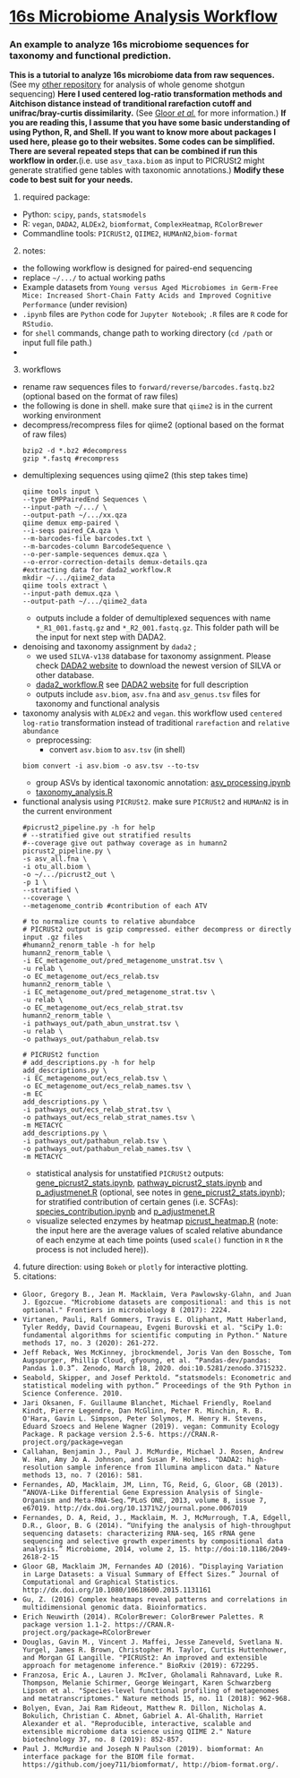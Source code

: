 # [16s Microbiome Analysis Workflow](https://github.com/huananfshi/16s_microbiome_analysis_workflow) 
### An example to analyze 16s microbiome sequences for taxonomy and functional prediction.
**This is a tutorial to analyze 16s microbiome data from raw sequences.** (See my [other repository](https://github.com/huananfshi/microbiome_multiomics_analysis_workflow) for analysis of whole genome shotgun sequencing) **Here I used centered log-ratio transformation methods and Aitchison distance instead of tranditional rarefaction cutoff and unifrac/bray-curtis dissimilarity.** (See [Gloor *et al.*](https://www.frontiersin.org/articles/10.3389/fmicb.2017.02224/full) for more information.) 
**If you are reading this, I assume that you have some basic understanding of using Python, R, and Shell. If you want to know more about packages I used here, please go to their websites. Some codes can be simplified. There are several repeated steps that can be combined if run this workflow in order.**(i.e. use `asv_taxa.biom` as input to PICRUSt2 might generate stratified gene tables with taxonomic annotations.) 
**Modify these code to best suit for your needs.**
1. required package:
  * Python: `scipy`, `pands`, `statsmodels`
  * R: `vegan`, `DADA2`, `ALDEx2`, `biomformat`, `ComplexHeatmap`, `RColorBrewer`
  * Commandline tools: `PICRUSt2`, `QIIME2`, `HUMAnN2`,`biom-format`
2. notes:
  * the following workflow is designed for paired-end sequencing
  * replace `~/.../` to actual working paths
  * Example datasets from `Young versus Aged Microbiomes in Germ-Free Mice: Increased Short-Chain Fatty Acids and Improved Cognitive Performance` (under revision)
  * `.ipynb` files are `Python` code for `Jupyter Notebook`; `.R` files are `R` code for `RStudio`.
  * for `shell` commands, change path to working directory (`cd /path` or input full file path.)
  * 
3. workflows
  * rename raw sequences files to `forward/reverse/barcodes.fastq.bz2` (optional based on the format of raw files)
  * the following is done in shell. make sure that `qiime2` is in the current working environment
  * decompress/recompress files for qiime2 (optional based on the format of raw files)
    ```
    bzip2 -d *.bz2 #decompress
    gzip *.fastq #recompress
    ```
  * demultiplexing sequences using qiime2 (this step takes time)
    ```
    qiime tools input \
    --type EMPPairedEnd Sequences \
    --input-path ~/.../ \
    --output-path ~/.../xx.qza
    qiime demux emp-paired \
    --i-seqs paired_CA.qza \
    --m-barcodes-file barcodes.txt \
    --m-barcodes-column BarcodeSequence \
    --o-per-sample-sequences demux.qza \
    --o-error-correction-details demux-details.qza
    #extracting data for dada2_workflow.R
    mkdir ~/.../qiime2_data 
    qiime tools extract \
    --input-path demux.qza \
    --output-path ~/.../qiime2_data
    ```
    * outputs include a folder of demultiplexed sequences with name `*_R1_001.fastq.gz` and `*_R2_001.fastq.gz`. This folder path will be the input for next step with DADA2.
  * denoising and taxonomy assignment by `dada2` ;
    * we used `SILVA-v138` database for taxonomy assignment. Please check [DADA2 website](https://benjjneb.github.io/dada2/training.html) to download the newest version of SILVA or other database.
    * [dada2_workflow.R](dada2_workflow.R) see [DADA2 website](https://benjjneb.github.io/dada2/index.html) for full description
    * outputs include `asv.biom`, `asv.fna` and `asv_genus.tsv` files for taxonomy and functional analysis
  * taxonomy analysis with `ALDEx2` and `vegan`. this workflow used `centered log-ratio` transformation instead of traditional `rarefaction` and `relative abundance` 
    * preprocessing:
      * convert `asv.biom` to `asv.tsv` (in shell)
    ```
    biom convert -i asv.biom -o asv.tsv --to-tsv
    ```
      * group ASVs by identical taxonomic annotation: [asv_processing.ipynb](asv_processing.ipynb)
    * [taxonomy_analysis.R](taxonomy_analysis.R)
  * functional analysis using `PICRUSt2`. make sure `PICRUSt2` and `HUMAnN2` is in the current environment
    ```
    #picrust2_pipeline.py -h for help
    # --stratified give out stratified results
    #--coverage give out pathway coverage as in humann2
    picrust2_pipeline.py \
    -s asv_all.fna \
    -i otu_all.biom \
    -o ~/.../picrust2_out \
    -p 1 \
    --stratified \ 
    --coverage \  
    --metagenome_contrib #contribution of each ATV
    ```
    ```
    # to normalize counts to relative abundabce
    # PICRUSt2 output is gzip compressed. either decompress or directly input .gz files
    #humann2_renorm_table -h for help
    humann2_renorm_table \
    -i EC_metagenome_out/pred_metagenome_unstrat.tsv \
    -u relab \
    -o EC_metagenome_out/ecs_relab.tsv
    humann2_renorm_table \
    -i EC_metagenome_out/pred_metagenome_strat.tsv \
    -u relab \
    -o EC_metagenome_out/ecs_relab_strat.tsv
    humann2_renorm_table \
    -i pathways_out/path_abun_unstrat.tsv \
    -u relab \
    -o pathways_out/pathabun_relab.tsv
    ```
    ```
    # PICRUSt2 function
    # add_descriptions.py -h for help
    add_descriptions.py \
    -i EC_metagenome_out/ecs_relab.tsv \
    -o EC_metagenome_out/ecs_relab_names.tsv \
    -m EC
    add_descriptions.py \
    -i pathways_out/ecs_relab_strat.tsv \
    -o pathways_out/ecs_relab_strat_names.tsv \
    -m METACYC
    add_descriptions.py \
    -i pathways_out/pathabun_relab.tsv \
    -o pathways_out/pathabun_relab_names.tsv \
    -m METACYC
    ```
    * statistical analysis for unstatified `PICRUSt2` outputs: [gene_picrust2_stats.ipynb](gene_picrust2_stats.ipynb), [pathway_picrust2_stats.ipynb](pathway_picrust2_stats.ipynb) and [p_adjustmenet.R](p_adjustmenet.R) (optional, see notes in [gene_picrust2_stats.ipynb](gene_picrust2_stats.ipynb)); for stratified contribution of certain genes (i.e. SCFAs): [species_contribution.ipynb](species_contribution.ipynb) and [p_adjustmenet.R](p_adjustmenet.R) 
    * visualize selected enzymes by heatmap [picrust_heatmap.R](picrust_heatmap.R) (note: the input here are the average values of scaled relative abundance of each enzyme at each time points (used `scale()` function in `R` the process is not included here)).
4. future direction: using `Bokeh` or `plotly` for interactive plotting.
5. citations:
  * `Gloor, Gregory B., Jean M. Macklaim, Vera Pawlowsky-Glahn, and Juan J. Egozcue. "Microbiome datasets are compositional: and this is not optional." Frontiers in microbiology 8 (2017): 2224.`
  * `Virtanen, Pauli, Ralf Gommers, Travis E. Oliphant, Matt Haberland, Tyler Reddy, David Cournapeau, Evgeni Burovski et al. "SciPy 1.0: fundamental algorithms for scientific computing in Python." Nature methods 17, no. 3 (2020): 261-272.`
  * `Jeff Reback, Wes McKinney, jbrockmendel, Joris Van den Bossche, Tom Augspurger, Phillip Cloud, gfyoung, et al. “Pandas-dev/pandas: Pandas 1.0.3”. Zenodo, March 18, 2020. doi:10.5281/zenodo.3715232.`
  * `Seabold, Skipper, and Josef Perktold. “statsmodels: Econometric and statistical modeling with python.” Proceedings of the 9th Python in Science Conference. 2010.`
  * `Jari Oksanen, F. Guillaume Blanchet, Michael Friendly, Roeland Kindt, Pierre Legendre, Dan McGlinn, Peter R. Minchin, R. B. O'Hara, Gavin L. Simpson, Peter Solymos, M. Henry H. Stevens, Eduard Szoecs and Helene Wagner (2019). vegan: Community Ecology Package. R package version 2.5-6. https://CRAN.R-project.org/package=vegan`
  * `Callahan, Benjamin J., Paul J. McMurdie, Michael J. Rosen, Andrew W. Han, Amy Jo A. Johnson, and Susan P. Holmes. "DADA2: high-resolution sample inference from Illumina amplicon data." Nature methods 13, no. 7 (2016): 581.`
  * `Fernandes, AD, Macklaim, JM, Linn, TG, Reid, G, Gloor, GB (2013). “ANOVA-Like Differential Gene Expression Analysis of Single-Organism and Meta-RNA-Seq.”PLoS ONE, 2013, volume 8, issue 7, e67019. http://dx.doi.org/10.1371%2/journal.pone.0067019`
  * `Fernandes, D. A, Reid, J., Macklaim, M. J, McMurrough, T.A, Edgell, D.R., Gloor, B. G (2014). “Unifying the analysis of high-throughput sequencing datasets: characterizing RNA-seq, 16S rRNA gene sequencing and selective growth experiments by compositional data analysis.” Microbiome, 2014, volume 2, 15. http://doi:10.1186/2049-2618-2-15`
  * `Gloor GB, Macklaim JM, Fernandes AD (2016). “Displaying Variation in Large Datasets: a Visual Summary of Effect Sizes.” Journal of Computational and Graphical Statistics. http://dx.doi.org/10.1080/10618600.2015.1131161`
  *  `Gu, Z. (2016) Complex heatmaps reveal patterns and correlations in multidimensional genomic data. Bioinformatics.`
  * `Erich Neuwirth (2014). RColorBrewer: ColorBrewer Palettes. R package version 1.1-2. https://CRAN.R-project.org/package=RColorBrewer`
  * `Douglas, Gavin M., Vincent J. Maffei, Jesse Zaneveld, Svetlana N. Yurgel, James R. Brown, Christopher M. Taylor, Curtis Huttenhower, and Morgan GI Langille. "PICRUSt2: An improved and extensible approach for metagenome inference." BioRxiv (2019): 672295.`
  * `Franzosa, Eric A., Lauren J. McIver, Gholamali Rahnavard, Luke R. Thompson, Melanie Schirmer, George Weingart, Karen Schwarzberg Lipson et al. "Species-level functional profiling of metagenomes and metatranscriptomes." Nature methods 15, no. 11 (2018): 962-968.`
  * `Bolyen, Evan, Jai Ram Rideout, Matthew R. Dillon, Nicholas A. Bokulich, Christian C. Abnet, Gabriel A. Al-Ghalith, Harriet Alexander et al. "Reproducible, interactive, scalable and extensible microbiome data science using QIIME 2." Nature biotechnology 37, no. 8 (2019): 852-857.`
  * `Paul J. McMurdie and Joseph N Paulson (2019). biomformat: An interface package for the BIOM file format. https://github.com/joey711/biomformat/, http://biom-format.org/.`
